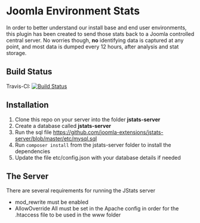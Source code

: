 # Joomla Environment Stats

In order to better understand our install base and end user environments, this plugin has been created to send
those stats back to a Joomla controlled central server. No worries though, __no__ identifying data is captured
at any point, and most data is dumped every 12 hours, after analysis and stat storage.

## Build Status
Travis-CI: [![Build Status](https://travis-ci.org/joomla/joomla-cms.png)](https://travis-ci.org/joomla/joomla-cms)

## Installation

1. Clone this repo on your server into the folder **jstats-server**
2. Create a database called **jstats-server**
3. Run the sql file https://github.com/joomla-extensions/jstats-server/blob/master/etc/mysql.sql
4. Run ```composer install``` from the jstats-server folder to install the dependencies
5. Update the file etc/config.json with your database details if needed

## The Server

There are several requirements for running the JStats server

* mod_rewrite must be enabled
* AllowOverride All must be set in the Apache config in order for the .htaccess file to be used in the www folder
